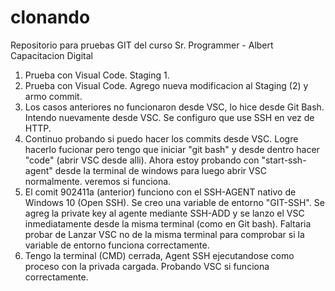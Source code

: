 # clonando
Repositorio para pruebas GIT del curso Sr. Programmer - Albert Capacitacion Digital

1) Prueba con Visual Code. Staging 1.
2) Prueba con Visual Code. Agrego nueva modificacion al Staging (2) y armo commit.
3) Los casos anteriores no funcionaron desde VSC, lo hice desde Git Bash. Intendo nuevamente desde VSC. Se configuro que use SSH en vez de HTTP.
4) Continuo probando si puedo hacer los commits desde VSC. Logre hacerlo fucionar pero tengo que iniciar "git bash" y desde dentro hacer "code" (abrir VSC desde alli). Ahora estoy probando con "start-ssh-agent" desde la terminal de windows para luego abrir VSC normalmente. veremos si funciona.
5) El comit 902411a (anterior) funciono con el SSH-AGENT nativo de Windows 10 (Open SSH). Se creo una variable de entorno "GIT-SSH". Se agreg la private key al agente mediante SSH-ADD y se lanzo el VSC inmediatamente desde la misma terminal (como en Git bash). Faltaria probar de Lanzar VSC no de la misma terminal para comprobar si la variable de entorno funciona correctamente. 
6) Tengo la terminal (CMD) cerrada, Agent SSH ejecutandose como proceso con la privada cargada. Probando VSC si funciona correctamente. 